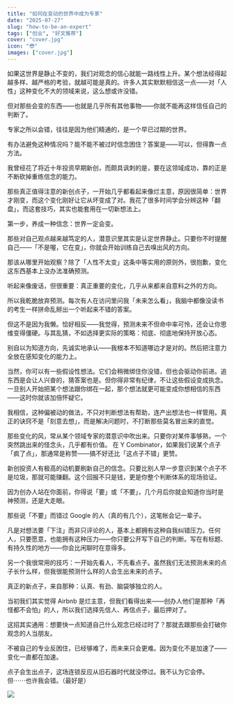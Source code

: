 ```yaml
---
title: "如何在变动的世界中成为专家"
date: "2025-07-27"
slug: "how-to-be-an-expert"
tags: ["创业", "好文推荐"]
cover: "cover.jpg"
icon: "😎"
images: ["cover.jpg"]
---
```

如果这世界是静止不变的，我们对观念的信心就能一路线性上升。某个想法经得起越多样、越严格的考验，就越可能是真的。许多人其实默默相信这一点——对「人性」这种变化不大的领域来说，这么想或许没错。



但对那些会变的东西——也就是几乎所有其他事物——你就不能再这样信任自己的判断了。



专家之所以会错，往往是因为他们精通的，是一个早已过期的世界。



有办法避免这种情况吗？能不能不被过时信念困住？答案是——可以，但得靠一点方法。



我曾经花了将近十年投资早期新创，而颇具讽刺的是，要在这领域成功，靠的正是不断砍掉重练信念的能力。



那些真正值得注意的新创点子，一开始几乎都看起来像烂主意，原因很简单：世界才刚变，而这个变化刚好让它从坏变成了对。我花了很多时间学会分辨这种「翻盘」，而这套技巧，其实也能套用在一切新想法上。



第一步，养成一种信念：世界一定会变。



那些对自己观点越来越笃定的人，潜意识里其实是认定世界静止。只要你不时提醒自己——「不是喔，它在变」，你就会开始训练自己去嗅出风的方向。



那该从哪里开始观察？除了「人性不太变」这条中等实用的原则外，很抱歉，变化这东西基本上没办法准确预测。



听起来像废话，但很重要：真正重要的变化，几乎从来都来自意料之外的方向。



所以我乾脆放弃预测。每次有人在访问里问我「未来怎么看」，我脑中都像没读书的考生一样拼命乱掰出一个听起来不错的答案。



但这不是因为我懒。恰好相反——我觉得，预测未来不但命中率可怜，还会让你思维变得僵硬。与其乱猜，不如选择更实际的策略：彻底、彻底地保持开放心态。



别自以为知道方向，先诚实地承认——我根本不知道哪边才是对的。然后把注意力全放在感知变化的能力上。



当然，你可以有一些假设性想法。它们会稍微绑住你没错，但也会驱动你前进。追东西是会让人兴奋的，猜答案也是。但你得非常有纪律，不让这些假设变成执念。
一旦别人开始把某个想法跟你绑在一起，那个想法就更可能变成你想相信的东西——这时你就该加倍怀疑它。



我相信，这种偏被动的做法，不只对判断想法有帮助，连产出想法也一样管用。真正的诀窍不是「刻意去想」，而是解决问题时，不打断那些莫名冒出来的直觉。



那些变化的风，常从某个领域专家的潜意识中吹出来。只要你对某件事够熟，一个突然跳出来的怪念头，几乎都有价值。
在 Y Combinator，如果我们说某个点子「疯了点」，那通常是称赞——搞不好还比「这点子不错」更赞。



新创投资人有极高的动机要刷新自己的信念。只要比别人早一步意识到某个点子不是垃圾，那就可能赚翻。这个回报不只是钱，更是你整个判断体系的现场验证。



因为创办人站在你面前，你得说「要」或「不要」，几个月后你就会知道你当时是神预测，还是大走眼。



那些说「不要」而错过 Google 的人（真的有几个），这笔帐会记一辈子。



凡是对想法要「下注」而非只评论的人，基本上都拥有这种自我纠错压力。任何人，只要愿意，也能拥有这种压力——你只要公开写下自己的判断。写在有标题、有持久性的地方——你会比闲聊时在意得多。



另一个我很常用的技巧：一开始先看人，不先看点子。虽然我们无法预测未来的点子长什么样，但我很能预测什么样的人会生出未来的点子。



真正的新点子，来自那种：认真、有劲、脑袋够独立的人。



当初我们其实觉得 Airbnb 是烂主意，但我们看得出来——创办人他们是那种「再怪都不会怕」的人，所以我们选择先信人、再信点子，最后押对了。



这招其实通用：想要快一点知道自己什么观念已经过时了？那就去跟那些会打破你观念的人当朋友。



不被自己的专业反困住，已经够难了，而未来只会更难。因为变化不是加速了——变化一直都在加速。



点子会生出点子，这场连锁反应从旧石器时代就没停过。我不认为它会停。
但⋯⋯也许我会错。（最好是）




![](https://prod-files-secure.s3.us-west-2.amazonaws.com/112d0858-5090-4d34-a606-b75eb8d65fd2/46476355-9cf3-4e99-9b7a-3531bc426380/1000202064.png?X-Amz-Algorithm=AWS4-HMAC-SHA256&X-Amz-Content-Sha256=UNSIGNED-PAYLOAD&X-Amz-Credential=ASIAZI2LB466XICGARKQ%2F20250908%2Fus-west-2%2Fs3%2Faws4_request&X-Amz-Date=20250908T214318Z&X-Amz-Expires=3600&X-Amz-Security-Token=IQoJb3JpZ2luX2VjEF0aCXVzLXdlc3QtMiJHMEUCIQCqhfF6TnvkBs%2BznJQeCqGuvIcPcElsiPs7DpZ1yu6ETAIgGezWJHXLZ1OxfS0Aa%2FiLZqJsiQU%2FwdwPDUn0hiILeiEqiAQIxv%2F%2F%2F%2F%2F%2F%2F%2F%2F%2FARAAGgw2Mzc0MjMxODM4MDUiDM0hXF14jxfIAUDuuyrcA73j%2BHhcnG07Xd1NebKVFM%2FCi1MWShH5rqXClwg1XKHW4wLAyUmYHdBenm3hCwXerUR68dIE99wcoHWx3tcOLsbVxRK43VYEU%2FeCTU7KVSdr3lzZ8zfBHPDSIsCka81jEa0XpuHA53i5IwCL9qMkLP6ATAKhbHBLVYYkEQF%2B9b6vR94WDQai0obUThkUxIz1eS7m3WQaEMJ%2BUef0xH0qq6fTE5rj06Yn8v284CV2YK3xNuAoI%2BEPF%2BCCU%2F67uVZdo3zKtnQCXihzRR%2BeNGIGAVPJ3FWTF1f7FpXmdevNpyhNO9GzchNIXJQ6rvpoLmZedjedZVJfOEo%2B0jqKMWZ8IAW7NqulhqbXhJDsDkJwICWxjyyiKFl%2BHluJMohOMQ4Ixbab5RjHZVmCok2IO3hb5mP8iWvahR7BWiBZKlOmC2JNEe1SWOWIIx9r%2BYdrL5%2BvIqhEWh2O30%2BvMhyUcAh%2Be3uxv%2BXwJ8UwdSNadoCIzSaf3UIrSj7CwVW%2Fv16dlSfHo%2BsNIJLzcaDSn1lRNHlMiy2EO5NKeXvPI1slBLKzJrCMgu58sBoQfIeEBXLAdBXQInQA56piA7wWhCLXzLzxq%2FTvPk1vfuVbkQqqU5sZeuOTTC8ybT40Mv91OY1FMKeI%2FcUGOqUBSyBlFz3o%2BtfVairyMr%2FWWRvG444vVSIxXrFKrEzA59NxESTjkB%2B2EQ4gdz6OJUxqDCxSHzE2q4fukL2OPlXWwIYMlRTNta8uAlk1tYp6LL%2B7hxpkz3RXY5BlDH5yf7pqpC9m5Nn%2B8cjhK5rBtu5rpZsxCPdVIeLkB25myvVRFzOdDl9mnxSDAYejGM%2BZa94NJx37WqZnyoLAiBVekvgTOjBi1NBj&X-Amz-Signature=b4ba00936bc8e91647b49ce21e912ccca063620d6dbf7b8b23f42e9b496931f3&X-Amz-SignedHeaders=host&x-amz-checksum-mode=ENABLED&x-id=GetObject)

